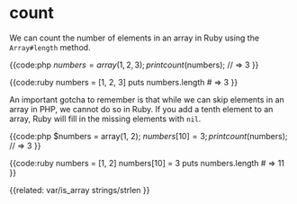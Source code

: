 # count

We can count the number of elements in an array in Ruby using the
`Array#length` method.

{{code:php
    $numbers = array(1, 2, 3);
    print count($numbers);
    // => 3
}}

{{code:ruby
    numbers = [1, 2, 3]
    puts numbers.length
    # => 3
}}

An important gotcha to remember is that while we can skip elements in an array
in PHP, we cannot do so in Ruby. If you add a tenth element to an array, Ruby
will fill in the missing elements with `nil`.

{{code:php
    $numbers = array(1, 2);
    $numbers[10] = 3;
    print count($numbers);
    // => 3
}}

{{code:ruby
    numbers = [1, 2]
    numbers[10] = 3
    puts numbers.length
    # => 11
}}


{{related:
    var/is_array
    strings/strlen
}}
